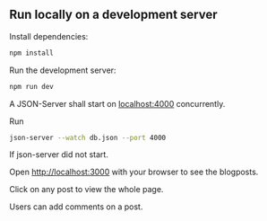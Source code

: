 

## Run locally on a development server

Install dependencies:

```bash
npm install
```

Run the development server:

```bash
npm run dev
```

A JSON-Server shall start on [localhost:4000](http://localhost:4000) concurrently.

Run 

```bash
json-server --watch db.json --port 4000
```

If json-server did not start.


Open [http://localhost:3000](http://localhost:3000) with your browser to see the blogposts.


Click on any post to view the whole page.

Users can add comments on a post.

